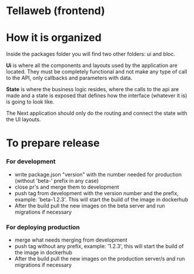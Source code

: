# Tellaweb (frontend)

# How it is organized

Inside the packages folder you will find two other folders: ui and bloc.

**Ui** is where all the components and layouts used by the application are located. They must be completely functional and not make any type of call to the API, only callbacks and parameters with data.

**State** is where the business logic resides, where the calls to the api are made and a state is exposed that defines how the interface (whatever it is) is going to look like.

The Next application should only do the routing and connect the state with the UI layouts.


# To prepare release 

### For development

- write package.json "version" with the number needed for production (without 'beta-' prefix in any case)
- close pr's and merge them to development
- push tag from development with the version number and the prefix, example: 'beta-1.2.3'. This will start the build of the image in dockerhub
- After the build pull the new images on the beta server and run migrations if necessary

### For deploying production
- merge what needs merging from development
- push tag without any prefix, example: '1.2.3', this will start the build of the image in dockerhub
- After the build pull the new images on the production server/s and run migrations if necessary
